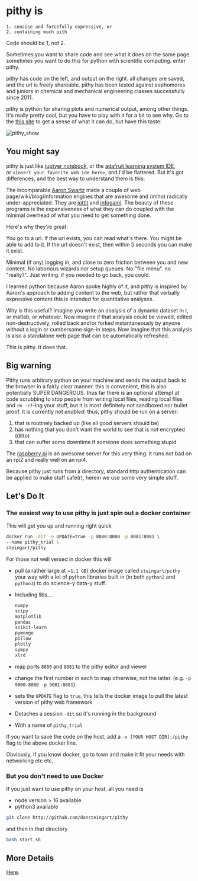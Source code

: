 # pithy is

```
1. concise and forcefully expressive, or
2. containing much pith
```

Code should be 1, not 2.

Sometimes you want to share code and see what it does on the same page. sometimes you want to do this for python with scientific computing. enter pithy.

pithy has code on the left, and output on the right. all changes are saved, and the url is freely shareable. pithy has been tested against sophomores and juniors in chemical and mechanical engineering classes successfully since 2011.

pithy is python for sharing plots and numerical output, among other things. It's really pretty cool, but you have to play with it for a bit to see why. Go to the [this site](https://www.notion.so/ceecnyc/pithy-f6f3546b84634327b7e623c9e1f3d767) to get a sense of what it can do, but have this taste:

![pithy_show](https://user-images.githubusercontent.com/152047/120088467-bd77db00-c0be-11eb-81ee-bb2410544fd5.gif)

## You might say

pithy is just like [juptyer notebook](http://juptyer.org/), or the [adafruit learning system IDE](http://learn.adafruit.com/), or `<insert your favorite web ide here>`, and I'd be flattered. But it's got differences, and the best way to understand them is this:

The incomparable [Aaron Swartz](https://en.wikipedia.org/wiki/Aaron_Swartz) made a couple of web page/wiki/blog/information engines that are awesome and (imho) radically under-appreciated. They are [jottit](https://www.jottit.com/) and [infogami](https://github.com/infogami/infogami). The beauty of these programs is the expansiveness of what they can do coupled with the minimal overhead of what you need to get something done.

Here's why they're great: 

You go to a url. 
If the url exists, you can read what's there. 
          You might be able to add to it. 
If the url doesn't exist, then within 5 seconds you can make it exist. 

Minimal (if any) logging in, and close to zero friction between you and new content. No laborious wizards nor setup queues. No "file menu". no "really?". Just writing. if you needed to go back, you could.

I learned python because Aaron spoke highly of it, and pithy is inspired by Aaron's approach to adding content to the web, but rather that verbally expressive content this is intended for quantitative analyses.

Why is this useful? Imagine you write an analysis of a dynamic dataset in r, or matlab, or whatever. Now imagine if that analysis could be viewed, edited non-destructively, rolled back and/or forked instantaneously by anyone without a login or cumbersome sign-in steps. Now imagine that this analysis is also a standalone web page that can be automatically refreshed.

This is pithy. It does that.

## Big warning

Pithy runs arbitrary python on your machine and sends the output back to the browser in a fairly clear manner. this is convenient, this is also potentially SUPER DANGEROUS. thus far there is an optional attempt at code scrubbing to stop people from writing local files, reading local files and `rm -rf`-ing your stuff, but it is most definitely not sandboxed nor bullet proof. it is currently *not enabled*. thus, pithy should be run on a server:

1. that is routinely backed up (like all good servers should be)
2. has nothing that you don't want the world to see that is not encrypted (ditto)
3. that can suffer some downtime if someone does something stupid

The [raspberry pi](http://www.raspberrypi.org/) is an awesome server for this very thing. it runs not bad on an rpi2 and really well on an rpi4.

Because pithy just runs from a directory, standard http authentication can be applied to make stuff safe(r), herein we use some very simple stuff.

## Let's Do It

### The easiest way to use pithy is just spin out a docker container

This will get you up and running right quick

```bash
docker run -dit -e UPDATE=true -p 8080:8080 -p 8081:8081 \
--name pithy_trial \
steingart/pithy
```

For those not well versed in docker this will 

- pull (a rather large at ~`1.1 GB`) docker image called `steingart/pithy` your way with a lot of python libraries built in (in both `python2` and `python3`) to do science-y data-y stuff.
- Including libs....

  ```bash
  numpy
  scipy
  matplotlib
  pandas
  scikit-learn
  pymongo
  pillow
  plotly
  sympy
  xlrd
  ```

- map ports `8080` and `8081` to the pithy editor and viewer
- change the first number in each to  map otherwise, not the latter. 
(e.g. `-p 9000:8080 -p 9001:8081`)
- sets the `UPDATE` flag to `true`, this tells the docker image to pull the latest version of pithy web framework
- Detaches a session `-dit` so it's running in the background
- With a name of `pithy_trial`

If you want to save the code on the host, add a `-v [YOUR HOST DIR]:/pithy` flag to the above docker line.

Obviously, if you know docker, go to town and make it fit your needs with networking etc etc.

### But you don't need to use Docker

If you just want to use pithy on your host, all you need is 
- node version > 16  available
- python3 available

```bash
git clone http://github.com/dansteingart/pithy
```

and then in that directory 

```bash
bash start.sh
```
## More Details
[Here](https://www.notion.so/ceecnyc/pithy-f6f3546b84634327b7e623c9e1f3d767).
